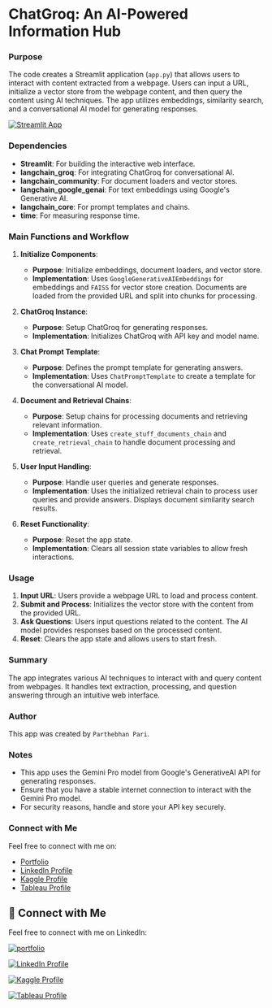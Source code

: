 # **ChatGroq: An AI-Powered Information Hub**

### Purpose

The code creates a Streamlit application (`app.py`) that allows users to interact with content extracted from a webpage. Users can input a URL, initialize a vector store from the webpage content, and then query the content using AI techniques. The app utilizes embeddings, similarity search, and a conversational AI model for generating responses.


[![Streamlit App](https://img.shields.io/badge/Streamlit_App_-Langchain_PDF_Reader-ff69b4.svg?style=for-the-badge&logo=Streamlit)](https://langchainragwebpagefaisschatgroq-qmewpejud3jortzh6stoa5.streamlit.app/)

### Dependencies

- **Streamlit**: For building the interactive web interface.
- **langchain_groq**: For integrating ChatGroq for conversational AI.
- **langchain_community**: For document loaders and vector stores.
- **langchain_google_genai**: For text embeddings using Google's Generative AI.
- **langchain_core**: For prompt templates and chains.
- **time**: For measuring response time.

### Main Functions and Workflow

1. **Initialize Components**:
   - **Purpose**: Initialize embeddings, document loaders, and vector store.
   - **Implementation**: Uses `GoogleGenerativeAIEmbeddings` for embeddings and `FAISS` for vector store creation. Documents are loaded from the provided URL and split into chunks for processing.

2. **ChatGroq Instance**:
   - **Purpose**: Setup ChatGroq for generating responses.
   - **Implementation**: Initializes ChatGroq with API key and model name.

3. **Chat Prompt Template**:
   - **Purpose**: Defines the prompt template for generating answers.
   - **Implementation**: Uses `ChatPromptTemplate` to create a template for the conversational AI model.

4. **Document and Retrieval Chains**:
   - **Purpose**: Setup chains for processing documents and retrieving relevant information.
   - **Implementation**: Uses `create_stuff_documents_chain` and `create_retrieval_chain` to handle document processing and retrieval.

5. **User Input Handling**:
   - **Purpose**: Handle user queries and generate responses.
   - **Implementation**: Uses the initialized retrieval chain to process user queries and provide answers. Displays document similarity search results.

6. **Reset Functionality**:
   - **Purpose**: Reset the app state.
   - **Implementation**: Clears all session state variables to allow fresh interactions.

### Usage

1. **Input URL**: Users provide a webpage URL to load and process content.
2. **Submit and Process**: Initializes the vector store with the content from the provided URL.
3. **Ask Questions**: Users input questions related to the content. The AI model provides responses based on the processed content.
4. **Reset**: Clears the app state and allows users to start fresh.

### Summary

The app integrates various AI techniques to interact with and query content from webpages. It handles text extraction, processing, and question answering through an intuitive web interface.

### Author

This app was created by `Parthebhan Pari`.

### Notes

- This app uses the Gemini Pro model from Google's GenerativeAI API for generating responses.
- Ensure that you have a stable internet connection to interact with the Gemini Pro model.
- For security reasons, handle and store your API key securely.

### Connect with Me

Feel free to connect with me on:
- [Portfolio](#)
- [LinkedIn Profile](#)
- [Kaggle Profile](#)
- [Tableau Profile](#)



## 🔗 Connect with Me

Feel free to connect with me on LinkedIn:

[![portfolio](https://img.shields.io/badge/my_portfolio-000?style=for-the-badge&logo=ko-fi&logoColor=white)](https://parthebhan143.wixsite.com/datainsights)

[![LinkedIn Profile](https://img.shields.io/badge/LinkedIn_Profile-000?style=for-the-badge&logo=linkedin&logoColor=white)](https://www.linkedin.com/in/parthebhan)

[![Kaggle Profile](https://img.shields.io/badge/Kaggle_Profile-000?style=for-the-badge&logo=kaggle&logoColor=white)](https://www.kaggle.com/parthebhan)

[![Tableau Profile](https://img.shields.io/badge/Tableau_Profile-000?style=for-the-badge&logo=tableau&logoColor=white)](https://public.tableau.com/app/profile/parthebhan.pari/vizzes)

